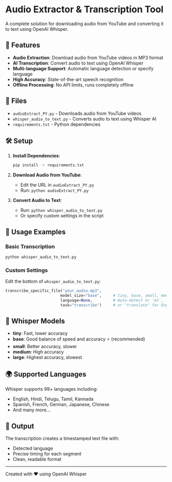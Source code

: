 # Audio Extractor & Transcription Tool

A complete solution for downloading audio from YouTube and converting it to text using OpenAI Whisper.

## 🚀 Features

- **Audio Extraction**: Download audio from YouTube videos in MP3 format
- **AI Transcription**: Convert audio to text using OpenAI Whisper
- **Multi-language Support**: Automatic language detection or specify language
- **High Accuracy**: State-of-the-art speech recognition
- **Offline Processing**: No API limits, runs completely offline

## 📁 Files

- `audioExtract_PY.py` - Downloads audio from YouTube videos
- `whisper_audio_to_text.py` - Converts audio to text using Whisper AI
- `requirements.txt` - Python dependencies

## 🛠️ Setup

1. **Install Dependencies**:
   ```bash
   pip install -r requirements.txt
   ```

2. **Download Audio from YouTube**:
   - Edit the URL in `audioExtract_PY.py`
   - Run: `python audioExtract_PY.py`

3. **Convert Audio to Text**:
   - Run: `python whisper_audio_to_text.py`
   - Or specify custom settings in the script

## 🎯 Usage Examples

### Basic Transcription
```python
python whisper_audio_to_text.py
```

### Custom Settings
Edit the bottom of `whisper_audio_to_text.py`:
```python
transcribe_specific_file("your_audio.mp3", 
                        model_size="base",     # tiny, base, small, medium, large
                        language=None,         # Auto-detect or 'en', 'hi', 'te', etc.
                        task="transcribe")     # or "translate" for English
```

## 🤖 Whisper Models

- **tiny**: Fast, lower accuracy
- **base**: Good balance of speed and accuracy ⭐ (recommended)
- **small**: Better accuracy, slower
- **medium**: High accuracy
- **large**: Highest accuracy, slowest

## 🌍 Supported Languages

Whisper supports 99+ languages including:
- English, Hindi, Telugu, Tamil, Kannada
- Spanish, French, German, Japanese, Chinese
- And many more...

## 📝 Output

The transcription creates a timestamped text file with:
- Detected language
- Precise timing for each segment
- Clean, readable format

---
Created with ❤️ using OpenAI Whisper
